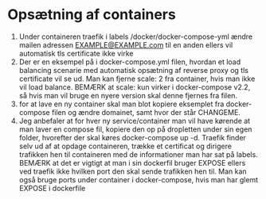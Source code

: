 # Opsætning af containers
1. Under containeren traefik i labels /docker/docker-compose-yml ændre mailen adressen EXAMPLE@EXAMPLE.com til en anden ellers vil automatisk tls certificate ikke virke
2. Der er en eksempel på i docker-compose.yml filen, hvordan et load balancing scenarie med automatisk opsætning af reverse proxy og tls certificate vil se ud.
Man kan fjerne scale: 2 fra container, hvis man ikke vil load balance.
BEMÆRK at scale: kun virker i docker-compose v2.2, så hvis man vil bruge en nyere version skal denne fjernes fra filen.
3. for at lave en ny container skal man blot kopiere eksemplet fra docker-compose filen og ændre domainet, samt hvor der står CHANGEME.
4. Jeg anbefaler at for hver ny service/container man vil have kørende at man laver en compose fil, kopiere den op på dropletten under sin egen folder, hvorefter der skal køres docker-compose up -d.
Traefik finder selv ud af at opdage containeren, trække et certificat og dirigere trafikken hen til containeren med de informationer man har sat på labels.
BEMÆRK at det er vigtigt at man i sin dockerfil bruger EXPOSE ellers ved traefik ikke hvilken port den skal sende trafikken hen til.
Man kan også bruge ports under container i docker-compose, hvis man har glemt EXPOSE i dockerfile
